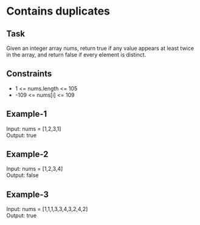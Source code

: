 # Contains duplicates

## Task
Given an integer array nums, return true if any value appears at least twice in the array, and return false if every element is distinct.


## Constraints
- 1 <= nums.length <= 105  
- -109 <= nums[i] <= 109

## Example-1
Input: nums = [1,2,3,1]  
Output: true


## Example-2
Input: nums = [1,2,3,4]  
Output: false

## Example-3
Input: nums = [1,1,1,3,3,4,3,2,4,2]  
Output: true
